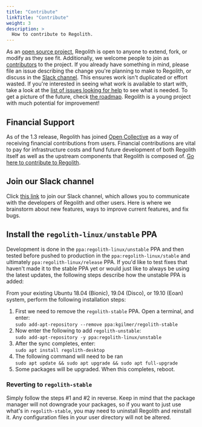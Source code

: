 ```yaml
---
title: "Contribute"
linkTitle: "Contribute"
weight: 3
description: >
  How to contribute to Regolith.
---
```


As an [open source project](https://github.com/regolith-linux), Regolith is open to anyone to extend, fork, or modify as they see fit.  Additionally, we welcome people to join as [contributors](https://github.com/orgs/regolith-linux/people) to the project. If you already have something in mind, please file an issue describing the change you're planning to make to Regolith, or discuss in the [Slack channel](https://regolith-linux.herokuapp.com/).  This ensures work isn't duplicated or effort wasted.  If you're interested in seeing what work is available to start with, take a look at the [list of issues looking for help](https://github.com/regolith-linux/regolith-desktop/labels/help%20wanted) to see what is needed.  To get a picture of the future, check [the roadmap](https://regolith-linux.org/news.html#roadmap). Regolith is a young project with much potential for improvement!

## Financial Support

As of the 1.3 release, Regolith has joined [Open Collective](https://opencollective.com/) as a way of receiving financial contributions from users. Financial contributions are vital to pay for infrastructure costs and fund future development of both Regolith itself as well as the upstream components that Regolith is composed of.  [Go here to contribute to Regolith](https://opencollective.com/regolith/donate).

## Join our Slack channel

Click [this link](https://regolith-linux.herokuapp.com/) to join our Slack channel, which allows you to communicate with the developers of Regolith and other users. Here is where we brainstorm about new features, ways to improve current features, and fix bugs. 

## Install the `regolith-linux/unstable` PPA

Development is done in the `ppa:regolith-linux/unstable` PPA and then tested before pushed to production in the `ppa:regolith-linux/stable` and ultimately `ppa:regolith-linux/release` PPA. If you'd like to test fixes that haven't made it to the stable PPA yet or would just like to always be using the latest updates, the following steps describe how the unstable PPA is added:

From your existing Ubuntu 18.04 (Bionic), 19.04 (Disco), or 19.10 (Eoan) system, perform the following installation steps: 

1. First we need to remove the `regolith-stable` PPA. Open a terminal, and enter: <br/>`sudo add-apt-repository --remove ppa:kgilmer/regolith-stable`
2. Now enter the following to add `regolith-unstable`: <br/>`sudo add-apt-repository -y ppa:regolith-linux/unstable`
3. After the sync completes, enter: <br/>`sudo apt install regolith-desktop`
4. The following command will need to be ran <br/>`sudo apt update && sudo apt upgrade && sudo apt full-upgrade`
5. Some packages will be upgraded.  When this completes, reboot.

### Reverting to `regolith-stable`

Simply follow the steps #1 and #2 in reverse.  Keep in mind that the package manager will not downgrade your packages, so if you want to just use what's in `regolith-stable`, you may need to uninstall Regolith and reinstall it.  Any configuration files in your user directory will not be altered.
